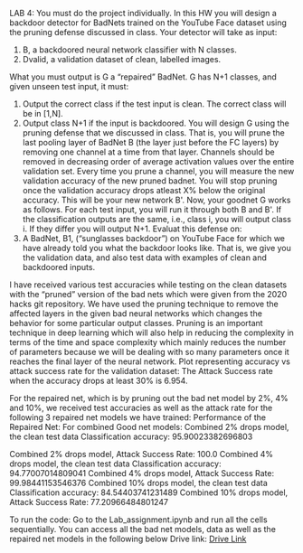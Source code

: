 LAB 4:
You must do the project individually. In this HW you will design a backdoor detector for
BadNets trained on the YouTube Face dataset using the pruning defense discussed in
class. Your detector will take as input:
1. B, a backdoored neural network classifier with N classes.
2. Dvalid, a validation dataset of clean, labelled images.

What you must output is G a “repaired” BadNet. G has N+1 classes, and given unseen test
input, it must:
1. Output the correct class if the test input is clean. The correct class will be in [1,N].
2. Output class N+1 if the input is backdoored.
You will design G using the pruning defense that we discussed in class. That is, you will prune
the last pooling layer of BadNet B (the layer just before the FC layers) by removing one
channel at a time from that layer. Channels should be removed in decreasing order of average
activation values over the entire validation set. Every time you prune a channel, you will
measure the new validation accuracy of the new pruned badnet. You will stop pruning once the
validation accuracy drops atleast X% below the original accuracy. This will be your new
network B'.
Now, your goodnet G works as follows. For each test input, you will run it through both B and
B'. If the classification outputs are the same, i.e., class i, you will output class i. If they differ you
will output N+1. Evaluat this defense on:
1. A BadNet, B1, (“sunglasses backdoor”) on YouTube Face for which we have already
told you what the backdoor looks like. That is, we give you the validation data, and
also test data with examples of clean and backdoored inputs.

I have received various test accuracies while testing on the clean datasets with the “pruned” version of the bad nets which were given from the 2020 hacks git repository. We have used the pruning technique to remove the affected layers in the given bad neural networks which changes the behavior for some particular output classes. Pruning is an important technique in deep learning which will also help in reducing the complexity in terms of the time and space complexity which mainly reduces the number of parameters because we will be dealing with so many parameters once it reaches the final layer of the neural network.
Plot representing accuracy vs attack success rate for the validation dataset:
The Attack Success rate when the accuracy drops at least 30% is 6.954.
 
For the repaired net, which is by pruning out the bad net model by 2%, 4% and 10%, we received test accuracies as well as the attack rate for the following 3 repaired net models we have trained:
Performance of the Repaired Net:
For combined Good net models:
Combined 2% drops model, the clean test data Classification accuracy: 95.90023382696803
  
Combined 2% drops model, Attack Success Rate: 100.0
Combined 4% drops model, the clean test data Classification accuracy: 94.77007014809041 Combined 4% drops model, Attack Success Rate: 99.98441153546376
Combined 10% drops model, the clean test data Classification accuracy: 84.54403741231489 Combined 10% drops model, Attack Success Rate: 77.20966484801247

To run the code: Go to the Lab_assignment.ipynb and run all the cells sequentially. You can access all the bad net models, data as well as the repaired net models in the following below Drive link:
[Drive Link](https://drive.google.com/drive/folders/1sxI0e2QlYM1QeYfvaavBnXdBoHmQJl2u?usp=sharing)
  

